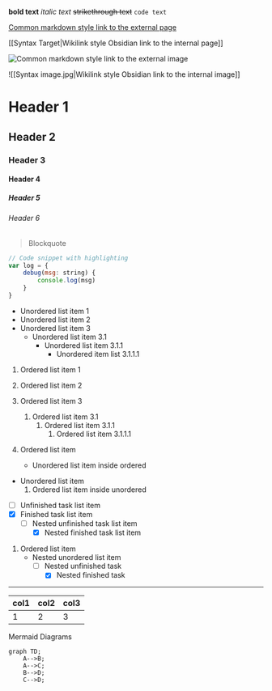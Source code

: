 ---
---

**bold text**
_italic text_
~~strikethrough text~~
`code text`

[Common markdown style link to the external page](https://github.com/)

[[Syntax Target|Wikilink style Obsidian link to the internal page]]

![Common markdown style link to the external image](https://unsplash.com/photos/MS932mscdhw)

![[Syntax image.jpg|Wikilink style Obsidian link to the internal image]]

# Header 1

## Header 2

### Header 3

#### Header 4

##### Header 5

###### Header 6

> Blockquote

```js
// Code snippet with highlighting
var log = {
	debug(msg: string) {
		console.log(msg)
	}
}
```

- Unordered list item 1
- Unordered list item 2
- Unordered list item 3
	- Unordered list item 3.1
		- Unordered list item 3.1.1
			- Unordered item list 3.1.1.1

1. Ordered list item 1
2. Ordered list item 2
3. Ordered list item 3
	1. Ordered list item 3.1
		1. Ordered list item 3.1.1
			1. Ordered list item 3.1.1.1

1. Ordered list item
	- Unordered list item inside ordered

- Unordered list item
	1. Ordered list item inside unordered


- [ ] Unfinished task list item
- [x] Finished task list item
	- [ ] Nested unfinished task list item
		- [x] Nested finished task list item

1. Ordered list item
	- Nested unordered list item
		- [ ] Nested unfinished task
			- [x] Nested finished task

-----

| col1         | col2         | col3 |
|:-------------|:------------------|:------|
| 1           | 2 | 3  |


Mermaid Diagrams

```mermaid
graph TD;
    A-->B;
    A-->C;
    B-->D;
    C-->D;
```
